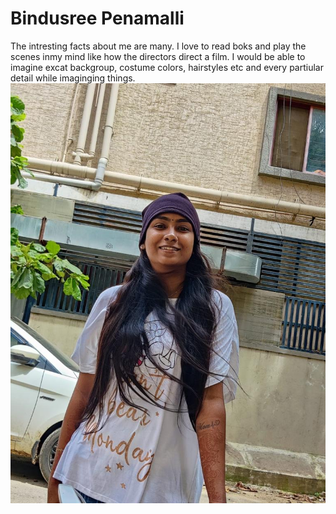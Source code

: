 # Bindusree Penamalli
The intresting facts about me are many. I love to read boks and play the scenes inmy mind like how the directors direct a film. I would be able to imagine excat backgroup, costume colors, hairstyles etc and every partiular detail while imaginging things.
![Image of Myself](My%20Picture.jpg)